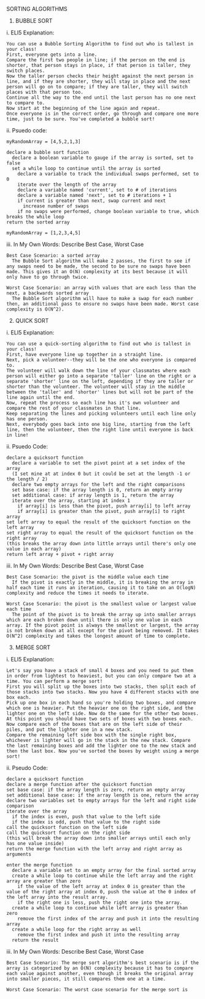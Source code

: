 SORTING ALGORITHMS

1. BUBBLE SORT

  i. ELI5 Explanation:

    You can use a Bubble Sorting Algorithm to find out who is tallest in your class!
    First, everyone gets into a line.
    Compare the first two people in line; if the person on the end is shorter, that person stays in place, if that person is taller, they switch places.
    Now the taller person checks their height against the next person in line, and if they are shorter, they will stay in place and the next person will go on to compare; if they are taller, they will switch places with that person too.
    Continue all the way to the end until the last person has no one next to compare to.
    Now start at the beginning of the line again and repeat.
    Once everyone is in the correct order, go through and compare one more time, just to be sure. You've completed a bubble sort!

  ii. Psuedo code:

    myRandomArray = [4,5,2,1,3]

    declare a bubble sort function
      declare a boolean variable to gauge if the array is sorted, set to false
      set a while loop to continue until the array is sorted
        declare a variable to track the individual swaps performed, set to 0
        iterate over the length of the array
        declare a variable named 'current', set to # of iterations
        declare a variable named 'next', set to # iterations + 1
        if current is greater than next, swap current and next
          increase number of swaps
        if no swaps were performed, change boolean variable to true, which breaks the while loop
    return the sorted array

    myRandomArray = [1,2,3,4,5]

  iii. In My Own Words: Describe Best Case, Worst Case

    Best Case Scenario: a sorted array
      The Bubble Sort algorithm will make 2 passes, the first to see if any swaps need to be made, the second to be sure no swaps have been made. This gives it an O(N) complexity at its best because it will only have to go through twice.

    Worst Case Scenario: an array with values that are each less than the next, a backwards sorted array
      The Bubble Sort algorithm will have to make a swap for each number then, an additional pass to ensure no swaps have been made. Worst case complexity is O(N^2).


2. QUICK SORT

  i. ELI5 Explanation:

    You can use a quick-sorting algorithm to find out who is tallest in your class!
    First, have everyone line up together in a straight line.
    Next, pick a volunteer--they will be the one who everyone is compared to.
    The volunteer will walk down the line of your classmates where each person will either go into a separate 'taller' line on the right or a separate 'shorter' line on the left, depending if they are taller or shorter than the volunteer. The volunteer will stay in the middle between the 'taller' and 'shorter' lines but will not be part of the line again until the end.
    Now, repeat the process so each line has it's own volunteer and compare the rest of your classmates in that line.
    Keep separating the lines and picking volunteers until each line only has one person.
    Next, everybody goes back into one big line, starting from the left line, then the volunteer, then the right line until everyone is back in line!

  ii. Psuedo Code:

    declare a quicksort function
      declare a variable to set the pivot point at a set index of the array
      (I set mine at at index 0 but it could be set at the length -1 or the length / 2)
      declare two empty arrays for the left and the right comparisons
      set base case: if the array length is 0, return an empty array
      set additional case: if array length is 1, return the array
      iterate over the array, starting at index 1
        if array[i] is less than the pivot, push array[i] to left array
        if array[i] is greater than the pivot, push array[i] to right array
    set left array to equal the result of the quicksort function on the left array
    set right array to equal the result of the quicksort function on the right array
    (this breaks the array down into little arrays until there's only one value in each array)
    return left array + pivot + right array

  iii. In My Own Words: Describe Best Case, Worst Case

    Best Case Scenario: the pivot is the middle value each time
      If the pivot is exactly in the middle, it is breaking the array in half each time it runs an iteration, causing it to take on an O(logN) complexity and reduce the times it needs to iterate.

    Worst Case Scenario: the pivot is the smallest value or largest value each time
      The point of the pivot is to break the array up into smaller arrays which are each broken down until there is only one value in each array. If the pivot point is always the smallest or largest, the array is not broken down at all except for the pivot being removed. It takes O(N^2) complexity and takes the longest amount of time to complete.

3. MERGE SORT

  i. ELI5 Explanation:

    Let's say you have a stack of small 4 boxes and you need to put them in order from lightest to heaviest, but you can only compare two at a time. You can perform a merge sort!
    First you will split up the boxes into two stacks, then split each of those stacks into two stacks. Now you have 4 different stacks with one box each.
    Pick up one box in each hand so you're holding two boxes, and compare which one is heavier. Put the heavier one on the right side, and the lighter one on the left side. Now do the same for the other two boxes. At this point you should have two sets of boxes with two boxes each.
    Now compare each of the boxes that are on the left side of their piles, and put the lighter one in a new stack.
    Compare the remaining left side box with the single right box, whichever is lighter will go in the stack in the new stack. Compare the last remaining boxes and add the lighter one to the new stack and then the last box. Now you've sorted the boxes by weight using a merge sort!

  ii. Pseudo Code:

    declare a quicksort function
    declare a merge function after the quicksort function
    set base case: if the array length is zero, return an empty array
    set additional base case: if the array length is one, return the array
    declare two variables set to empty arrays for the left and right side comparison
    iterate over the array
      if the index is even, push that value to the left side
      if the index is odd, push that value to the right side
    call the quicksort function on the left side
    call the quicksort function on the right side
    (this will break the array down into smaller arrays until each only has one value inside)
    return the merge function with the left array and right array as arguments

    enter the merge function
      declare a variable set to an empty array for the final sorted array
      create a while loop to continue while the left array and the right array are greater than zero
        if the value of the left array at index 0 is greater than the value of the right array at index 0, push the value at the 0 index of the left array into the result array.
        if the right one is less, push the right one into the array.
      create a while loop to continue while left array is greater than zero
        remove the first index of the array and push it into the resulting array
      create a while loop for the right array as well
        remove the first index and push it into the resulting array
      return the result

  iii. In My Own Words: Describe Best Case, Worst Case

    Best Case Scenario: The merge sort algorithm's best scenario is if the array is categorized by an O(N) complexity because it has to compare each value against another, even though it breaks the original array into smaller pieces, it still compares them one at a time.

    Worst Case Scenario: The worst case scenario for the merge sort is